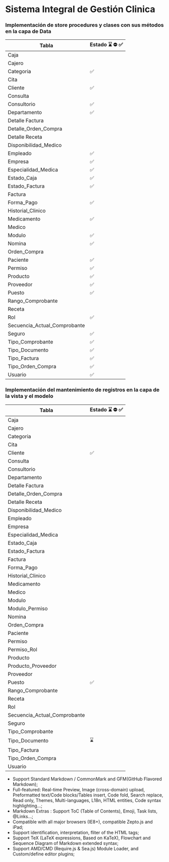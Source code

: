 <h1>Sistema Integral de Gestión Clinica</h1>

<h3>Implementación de store procedures y clases con sus métodos en la capa de Data</h3>

| Tabla                   | Estado ⌛ ⛔ ✅ |
|-------------------------|-----------|
| Caja                    |         |
| Cajero                  |         |
| Categoria               |✅         |
| Cita                    |         |
| Cliente                 |✅          |
| Consulta                |         |
| Consultorio             |✅         |
| Departamento            |✅         |
| Detalle Factura         |         |
| Detalle_Orden_Compra    |         |
| Detalle Receta          |         |
| Disponibilidad_Medico   |         |
| Empleado                | ✅        |
| Empresa                 | ✅        |
| Especialidad_Medica     |✅         |
| Estado_Caja             | ✅        |
| Estado_Factura          |✅         |
| Factura                 |         |
| Forma_Pago              | ✅        |
| Historial_Clinico       |         |
| Medicamento             |✅         |
| Medico                  |         |
| Modulo                  |✅         |
| Nomina                  | ✅        |
| Orden_Compra            |         |
| Paciente                |✅         |
| Permiso                 |✅         |
| Producto                |✅         |
| Proveedor               | ✅        |
| Puesto                  |✅       |
| Rango_Comprobante       |         |
| Receta                  |         |
| Rol                     |✅         |
| Secuencia_ActuaI_Comprobante |    |
| Seguro                  |✅         |
| Tipo_Comprobante        | ✅        |
| Tipo_Documento          |✅     |
| Tipo_Factura            |✅         |
| Tipo_Orden_Compra       |✅         |
| Usuario                 |✅         |

<h3>Implementación del mantenimiento de registros en la capa de la vista y el modelo</h3>

| Tabla                   | Estado ⌛ ⛔ ✅ |
|-------------------------|-----------|
| Caja                    |         |
| Cajero                  |         |
| Categoria               |         |
| Cita                    |         |
| Cliente                 |  ✅        |
| Consulta                |         |
| Consultorio             |         |
| Departamento            |         |
| Detalle Factura         |         |
| Detalle_Orden_Compra    |         |
| Detalle Receta          |         |
| Disponibilidad_Medico   |         |
| Empleado                |         |
| Empresa                 |         |
| Especialidad_Medica     |         |
| Estado_Caja             |         |
| Estado_Factura          |         |
| Factura                 |         |
| Forma_Pago              |         |
| Historial_Clinico       |         |
| Medicamento             |         |
| Medico                  |         |
| Modulo                  |         |
| Modulo_Permiso          |         |
| Nomina                  |         |
| Orden_Compra            |         |
| Paciente                |         |
| Permiso                 |         |
| Permiso_Rol             |         |
| Producto                |         |
| Producto_Proveedor      |         |
| Proveedor               |         |
| Puesto                  | ✅         |
| Rango_Comprobante       |         |
| Receta                  |         |
| Rol                     |         |
| Secuencia_ActuaI_Comprobante |    |
| Seguro                  |         |
| Tipo_Comprobante        |         |
| Tipo_Documento          |    ⌛     |
| Tipo_Factura            |         |
| Tipo_Orden_Compra       |         |
| Usuario                 |         |



- Support Standard Markdown / CommonMark and GFM(GitHub Flavored Markdown);
- Full-featured: Real-time Preview, Image (cross-domain) upload, Preformatted text/Code blocks/Tables insert, Code fold, Search replace, Read only, Themes, Multi-languages, L18n, HTML entities, Code syntax highlighting...;
- Markdown Extras : Support ToC (Table of Contents), Emoji, Task lists, @Links...;
- Compatible with all major browsers (IE8+), compatible Zepto.js and iPad;
- Support identification, interpretation, fliter of the HTML tags;
- Support TeX (LaTeX expressions, Based on KaTeX), Flowchart and Sequence Diagram of Markdown extended syntax;
- Support AMD/CMD (Require.js & Sea.js) Module Loader, and Custom/define editor plugins;

